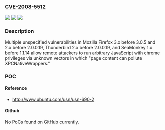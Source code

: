 ### [CVE-2008-5512](https://cve.mitre.org/cgi-bin/cvename.cgi?name=CVE-2008-5512)
![](https://img.shields.io/static/v1?label=Product&message=n%2Fa&color=blue)
![](https://img.shields.io/static/v1?label=Version&message=%3D%20n%2Fa%20&color=brighgreen)
![](https://img.shields.io/static/v1?label=Vulnerability&message=n%2Fa&color=brighgreen)

### Description

Multiple unspecified vulnerabilities in Mozilla Firefox 3.x before 3.0.5 and 2.x before 2.0.0.19, Thunderbird 2.x before 2.0.0.19, and SeaMonkey 1.x before 1.1.14 allow remote attackers to run arbitrary JavaScript with chrome privileges via unknown vectors in which "page content can pollute XPCNativeWrappers."

### POC

#### Reference
- http://www.ubuntu.com/usn/usn-690-2

#### Github
No PoCs found on GitHub currently.

